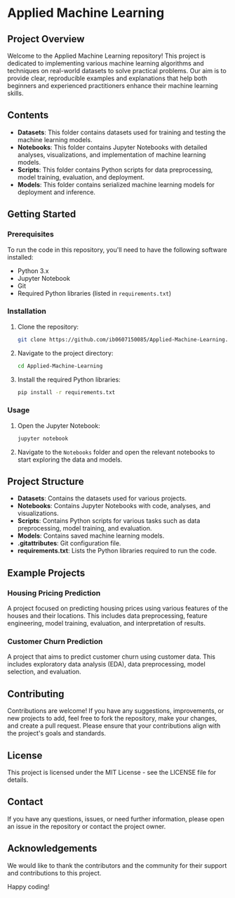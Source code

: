 # Applied Machine Learning

## Project Overview

Welcome to the Applied Machine Learning repository! This project is dedicated to implementing various machine learning algorithms and techniques on real-world datasets to solve practical problems. Our aim is to provide clear, reproducible examples and explanations that help both beginners and experienced practitioners enhance their machine learning skills.

## Contents

- **Datasets**: This folder contains datasets used for training and testing the machine learning models.
- **Notebooks**: This folder contains Jupyter Notebooks with detailed analyses, visualizations, and implementation of machine learning models.
- **Scripts**: This folder contains Python scripts for data preprocessing, model training, evaluation, and deployment.
- **Models**: This folder contains serialized machine learning models for deployment and inference.

## Getting Started

### Prerequisites

To run the code in this repository, you'll need to have the following software installed:

- Python 3.x
- Jupyter Notebook
- Git
- Required Python libraries (listed in `requirements.txt`)

### Installation

1. Clone the repository:
    ```bash
    git clone https://github.com/ib0607150085/Applied-Machine-Learning.git
    ```
2. Navigate to the project directory:
    ```bash
    cd Applied-Machine-Learning
    ```
3. Install the required Python libraries:
    ```bash
    pip install -r requirements.txt
    ```

### Usage

1. Open the Jupyter Notebook:
    ```bash
    jupyter notebook
    ```
2. Navigate to the `Notebooks` folder and open the relevant notebooks to start exploring the data and models.

## Project Structure

- **Datasets**: Contains the datasets used for various projects.
- **Notebooks**: Contains Jupyter Notebooks with code, analyses, and visualizations.
- **Scripts**: Contains Python scripts for various tasks such as data preprocessing, model training, and evaluation.
- **Models**: Contains saved machine learning models.
- **.gitattributes**: Git configuration file.
- **requirements.txt**: Lists the Python libraries required to run the code.

## Example Projects

### Housing Pricing Prediction

A project focused on predicting housing prices using various features of the houses and their locations. This includes data preprocessing, feature engineering, model training, evaluation, and interpretation of results.

### Customer Churn Prediction

A project that aims to predict customer churn using customer data. This includes exploratory data analysis (EDA), data preprocessing, model selection, and evaluation.

## Contributing

Contributions are welcome! If you have any suggestions, improvements, or new projects to add, feel free to fork the repository, make your changes, and create a pull request. Please ensure that your contributions align with the project's goals and standards.

## License

This project is licensed under the MIT License - see the LICENSE file for details.

## Contact

If you have any questions, issues, or need further information, please open an issue in the repository or contact the project owner.

## Acknowledgements

We would like to thank the contributors and the community for their support and contributions to this project.

Happy coding!
